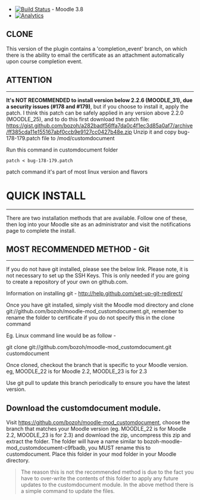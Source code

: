 * [![Build Status](https://travis-ci.org/bozoh/moodle-mod_customdocument.svg?branch=release/MOODLE_38_STABLE)](https://travis-ci.org/bozoh/moodle-mod_customdocument) - Moodle 3.8
* [![Analytics](https://ga-beacon.appspot.com/UA-162885832-2/simplecerticate/plugin/readme?pixel)](https://github.com/bozoh/moodle-mod_customdocument)


## CLONE

This version of the plugin contains a 'completion_event' branch, on which there is the ability to email the certificate as an attachment automatically upon course completion event.


## ATTENTION
---


**It's NOT RECOMMENDED to install version below 2.2.6 (MOODLE_31), due a security issues (#178 and #179)**, but if you choose to install it, apply the patch. I think this patch can be safely applied  in any version above 2.2.0 (MOODLE_25), and to do this first download the patch file:  https://gist.github.com/bozoh/a282badf56ffa7da0c4f1ec3d85a0af7/archive/ff385cda11e155167abf0ccb9e9127cc0427b48e.zip
Unzip it and copy bug-178-179.patch file to <YOUR MOODLE FOLDER>/mod/customdocument

Run this command in  customdocument folder
```
patch < bug-178-179.patch
```

patch command it's part of most linux version and flavors



# QUICK INSTALL
---

There are two installation methods that are available. Follow one of these, then log into your Moodle site as an administrator and visit the notifications page
to complete the install.

## MOST RECOMMENDED METHOD - Git
---
If you do not have git installed, please see the below link. Please note, it is
not necessary to set up the SSH Keys. This is only needed if you are going to
create a repository of your own on github.com.

Information on installing git - http://help.github.com/set-up-git-redirect/

Once you have git installed, simply visit the Moodle mod directory and clone
git://github.com/bozoh/moodle-mod_customdocument.git, remember to
rename the folder to certificate if you do not specify this in the clone command

Eg. Linux command line would be as follow -

git clone git://github.com/bozoh/moodle-mod_customdocument.git customdocument

Once cloned, checkout the branch that is specific to your Moodle version.
eg, MOODLE_22 is for Moodle 2.2, MOODLE_23 is for 2.3

Use git pull to update this branch periodically to ensure you have the latest version.

## Download the customdocument module.

Visit https://github.com/bozoh/moodle-mod_customdocument, choose the branch
that matches your Moodle version (eg. MOODLE_22 is for Moodle 2.2, MOODLE_23 is for 2.3)
and download the zip, uncompress this zip and extract the folder. The folder will have a name similar to bozoh-moodle-mod_customdocument-c9fbadb, you MUST rename this to customdocument.
Place this folder in your mod folder in your Moodle directory.

> The reason this is not the recommended method is due to the fact you have to over-write the contents of this folder to apply any future updates to the customdocument module. In the above method there is a simple command to update the files.
